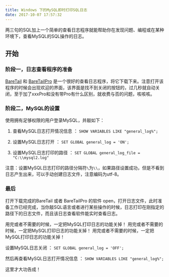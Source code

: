 ```yaml
---
title: Windows 下的MySQL即时打印SQL日志
date: ‎2017-10‎-07‎ 17:57:32
---
```


两三句的SQL加上一个简单的查看日志程序就能帮助你在发现问题、编程或在某种环境下，查看MySQL的SQL操作的日志。

## 开始

### 阶段一，日志查看程序的准备

[BareTail](http://www.baremetalsoft.com/baretail/index.php) 和 [BareTailPro](http://www.baremetalsoft.com/baretailpro/index.php) 是一个很好的查看日志程序，将它下载下来。注意打开该程序的时候会出现欢迎的界面，该界面是找不到关闭的按钮的，过几秒就自动关闭，至于加了xxxPro和没有带Pro有什么区别，就收费与否的问题，咳咳咳。

### 阶段二，MySQL的设置

使用拥有足够权限的用户登录MySQL，并敲如下：

1. 查看MySQL日志打开情况信息 ： `SHOW VARIABLES LIKE "general_log%";`

2. 设置MySQL日志打开 ： `SET GLOBAL general_log = 'ON';`

3. 设置MySQL日志打印的路径 ： `SET GLOBAL general_log_file = "C:\\mysql2.log"`

注意：设置MySQL日志打印的路径分隔符`\`为`\\`，如果路径设置成功，但是不看到日志产生出来，可以手动创建日志文件，注意编码为utf-8。

### 最后

打开下载完成的BareTail 或者 BareTailPro 的软件 open，打开日志文件，此时准备工作已经完成，当你敲SQL语言或者进行某些操作的时候，日志打印在刚指定的路径下的日志文件，而且该日志查看软件能实时查看日志。

用完或者不需要的时候，一定把MySQL打印日志的功能关掉！
用完或者不需要的时候，一定把MySQL打印日志的功能关掉！
用完或者不需要的时候，一定把MySQL打印日志的功能关掉！

设置MySQL日志关闭 ： `SET GLOBAL general_log = 'OFF';`

然后再查看MySQL日志打开情况信息 ： `SHOW VARIABLES LIKE "general_log%";`

这里才大功告成！
